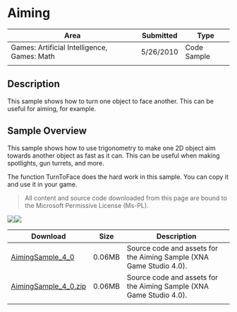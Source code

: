 # Aiming

|Area|Submitted|Type|
|-|-|-|
|Games: Artificial Intelligence, Games: Math|5/26/2010|Code Sample|
||||

## Description

This sample shows how to turn one object to face another. This can be useful for aiming, for example.

## Sample Overview

This sample shows how to use trigonometry to make one 2D object aim towards another object as fast as it can. This can be useful when making spotlights, gun turrets, and more.

The function TurnToFace does the hard work in this sample. You can copy it and use it in your game.

> All content and source code downloaded from this page are bound to the Microsoft Permissive License (Ms-PL).

![](https://github.com/simondarksidej/XNAGameStudio/blob/master/Images/XNA_Aiming_01_small.jpg?raw=true)![](https://github.com/simondarksidej/XNAGameStudio/blob/master/Images/XNA_Aiming_02_small.jpg?raw=true)

Download | Size | Description
---|---|---|
[AimingSample_4_0](https://github.com/simondarksidej/XNAGameStudio/tree/master/Samples/AimingSample_4_0) | 0.06MB | Source code and assets for the Aiming Sample (XNA Game Studio 4.0).
[AimingSample_4_0.zip](https://github.com/simondarksidej/XNAGameStudioZips/tree/master/Samples/AimingSample_4_0.zip) | 0.06MB | Source code and assets for the Aiming Sample (XNA Game Studio 4.0).
||||
